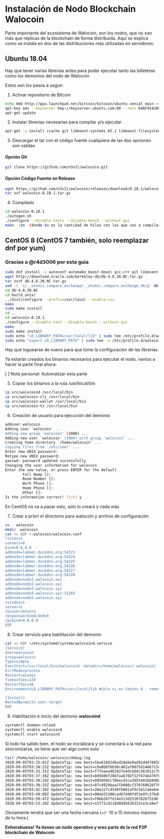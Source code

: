 # Instalación de Nodo Blockchain Walocoin

Parte importante del ecosistema de Walocoin, son los nodos, que no son más que réplicas de la blockchain
de forma distribuida. Aqui se explica como se instala en dos de las distribuciones más utilizadas en servidores:

## Ubuntu 18.04

Hay que tener varias librerias antes para poder ejecutar tanto las billeteras como los demonios del nodo de Walocoin

Estos son los pasos a seguir:

1. Activar repositorio de Bitcoin
```bash
echo deb http://ppa.launchpad.net/bitcoin/bitcoin/ubuntu xenial main >> /etc/apt/sources.list
apt-key adv --keyserver hkp://keyserver.ubuntu.com:80 --recv D46F45428842CE5E
apt-get update
```

2. Instalar librerias necesarias para compilar y/o ejecutar
```bash
apt-get -y install ccache git libboost-system1.65.1 libboost-filesystem1.65.1 libboost-program-options1.65.1 libboost-thread1.65.1 libboost-chrono1.65.1 libssl1.0.0 libevent-pthreads-2.1-6 libevent-2.1-6 build-essential libtool autotools-dev automake pkg-config libssl-dev libevent-dev bsdmainutils libboost-system-dev libboost-filesystem-dev libboost-chrono-dev libboost-program-options-dev libboost-test-dev libboost-thread-dev libdb4.8-dev libdb4.8++-dev libminiupnpc-dev libzmq3-dev libqt5gui5 libqt5core5a libqt5dbus5 qttools5-dev qttools5-dev-tools libprotobuf-dev protobuf-compiler libqrencode-dev
```

3. Descargar el tar con el código fuente cualquiera de las dos opciones son validas
#### Opción Git
```bash
git clone https://github.com/n3v1l/walocoin.git
```

#### Opción Código Fuente en Release
```bash
wget https://github.com/n3v1l/walocoin/releases/download/0.18.1/walocoin-0.18.1.tar.gz
tar xvf walocoin-0.18.1.tar.gz
```
   
4. Compilado
```bash
cd walocoin-0.18.1
./autogen.sh
./configure --disable-tests --disable-bench --without-gui
make -j$n  (donde $n es la cantidad de hilos con los que vas a compilar)
```


## CentOS 8 (CentOS 7 también, solo reemplazar dnf por yum)
### Gracias a @r4d3006 por esta guía

```bash
sudo dnf install -y autoconf automake boost-devel gcc-c++ git libevent-devel libtool openssl-devel wget
wget http://download.oracle.com/berkeley-db/db-4.8.30.NC.tar.gz
tar zxvf db-4.8.30.NC.tar.gz
sed -i 's/__atomic_compare_exchange/__atomic_compare_exchange_db/g' db-4.8.30.NC/dbinc/atomic.h
cd db-4.8.30.NC
cd build_unix/
../dist/configure --prefix=/usr/local --enable-cxx
make
sudo make install
cd ..
cd walocoin-0.18.1
./configure --disable-test --disable-bench --without-gui
make
sudo make install
sudo echo "LD_LIBRARY_PATH=/usr/local/lib" | sudo tee /etc/profile.d/walocoin.sh
sudo echo "export LD_LIBRARY_PATH" | sudo tee -a /etc/profile.d/walocoin.sh
```
Hay que loguearse de nuevo para que tome la configuración de las librerías.


Ya estarán creados los binarios necesarios para ejecutar el nodo, vamos a hacer la parte final ahora:

[ ] Nota personal: Automatizar esta parte

5. Copiar los binarios a la ruta /usr/local/bin
```bash
cp src/walocoind /usr/local/bin
cp src/walocoin-cli /usr/local/bin
cp src/walocoin-wallet /usr/local/bin
cp src/walocoin-tx /usr/local/bin
```

6. Creación de usuario para ejecución del demonio
```bash
adduser walocoin
Adding user `walocoin' ...
Adding new group `walocoin' (1000) ...
Adding new user `walocoin' (1000) with group `walocoin' ...
Creating home directory `/home/walocoin' ...
Copying files from `/etc/skel' ...
Enter new UNIX password: 
Retype new UNIX password: 
passwd: password updated successfully
Changing the user information for walocoin
Enter the new value, or press ENTER for the default
        Full Name []: 
        Room Number []: 
        Work Phone []: 
        Home Phone []: 
        Other []: 
Is the information correct? [Y/n] y
```

En CentOS no va a pasar esto, sólo lo creará y nada más

7. Crear a priori el directorio para walocoin y archivo de configuración
```bash
su - walocoin
mkdir .walocoin
cat << EOF >.walocoin/walocoin.conf
listen=1 
connect=0
bind=0.0.0.0
addnode=labmor.duckdns.org:54323
addnode=labmor.duckdns.org:54324
addnode=labmor.duckdns.org:54325
addnode=labmor.duckdns.org:54326
addnode=labmor.duckdns.org:54327
addnode=labmor.duckdns.org:54328
addnode=nodo1.walocoin.xyz
addnode=nodo2.walocoin.xyz
addnode=nodo3.walocoin.xyz
addnode=nodo4.walocoin.xyx:31202
addnode=nodo5.walocoin.xyz
txindex=1
server=1
rpcuser=minero
rpcpassword=b4c4n0s0
rpcbind=0.0.0.0
EOF
```

8. Crear servicio para habilitación del demonio
```bash
cat << EOF >/etc/systemd/system/walocoind.service
[Service]
User=walocoin
Group=walocoin
Type=simple
ExecStart=/usr/local/bin/walocoind -datadir=/home/walocoin/.walocoin/
KillMode=process
Restart=always
TimeoutSec=120
RestartSec=30
Environment=LD_LIBRARY_PATH=/usr/local/lib #Solo si es Centos 8 - remover para otros

[Install]
WantedBy=multi-user.target
EOF
```

9. Habilitación e inicio del demonio **walocoind**
```bash
systemctl daemon-reload
systemctl enable walocoind
systemctl start walocoind
```

Si todo ha salido bien, el nodo se inicializará y se conectará a la red para sincronizarse, se tiene que ver algo como esto
```bash
tail /home/walocoin/.walocoin/debug.log
2020-09-05T03:25:01Z UpdateTip: new best=5ba61892dbad24ebe9ad91d447685018b49b4607e950aa73920f01e46add1488 height=14391 version=0x20000000 log2_work=38.811245 tx=14431 date='2020-09-05T03:24:58Z' progress=1.000000 cache=0.1MiB(566txo)
2020-09-05T03:30:23Z UpdateTip: new best=c0a8b076b58c482af08f5d1466713c769a4d1d331b2a1d2b502665135d1143ec height=14392 version=0x20000000 log2_work=38.81144 tx=14432 date='2020-09-05T03:30:21Z' progress=1.000000 cache=0.1MiB(567txo)
2020-09-05T03:31:32Z UpdateTip: new best=f77eaea482927e4dcb69c561011c76dd00a9642d39045b8e6c5ce2d0e8685415 height=14393 version=0x20000000 log2_work=38.811634 tx=14433 date='2020-09-05T03:31:27Z' progress=1.000000 cache=0.1MiB(568txo)
2020-09-05T03:37:38Z UpdateTip: new best=8d560bf28b7aa6702f12f474b476f686f53fa9195ee7982435c1820db15ad2d2 height=14394 version=0x20000000 log2_work=38.811829 tx=14434 date='2020-09-05T03:37:37Z' progress=1.000000 cache=0.1MiB(569txo)
2020-09-05T03:38:19Z UpdateTip: new best=0950502c76bec41ca3855401bb9d083308c81ebb2e43d4205d914dc6298398ed height=14395 version=0x20000000 log2_work=38.812024 tx=14435 date='2020-09-05T03:38:18Z' progress=1.000000 cache=0.1MiB(570txo)
2020-09-05T03:38:33Z UpdateTip: new best=07c4929baa1fb006cf276760626f76c090578976c8a98bbec7ee56b61b55a161 height=14396 version=0x20000000 log2_work=38.812219 tx=14436 date='2020-09-05T03:38:32Z' progress=1.000000 cache=0.1MiB(571txo)
2020-09-05T03:42:20Z UpdateTip: new best=20e227c4549fb001af0c5412a6e84c8c00e292d2d3ab9b1330c6bee9c7da543b height=14397 version=0x20000000 log2_work=38.812413 tx=14437 date='2020-09-05T03:42:19Z' progress=1.000000 cache=0.1MiB(572txo)
2020-09-05T03:49:09Z UpdateTip: new best=08de55300cad67d40fdf3e9fc376d8ee23605f12910c6ebf356901f8340a0feb height=14398 version=0x20000000 log2_work=38.812608 tx=14438 date='2020-09-05T03:49:04Z' progress=1.000000 cache=0.1MiB(573txo)
2020-09-05T03:50:47Z UpdateTip: new best=f86b26ffd14e513d2516f826752d6fcbb41e4bed36830525abebb165b286cd7b height=14399 version=0x20000000 log2_work=38.812802 tx=14439 date='2020-09-05T03:50:43Z' progress=1.000000 cache=0.1MiB(574txo)
2020-09-05T03:53:20Z UpdateTip: new best=157f2c8118d8845620333ce3ca9effd0f54b036faf0ffbb1a82e9acf6e83305f height=14400 version=0x20000000 log2_work=38.812997 tx=14440 date='2020-09-05T03:53:19Z' progress=1.000000 cache=0.1MiB(575txo)
```

Obviamente tendrá que ser una fecha cercana (+/- 10 a 15 minutos máximo de tu hora.)

**Enhorabuena! Ya tienes un nodo operativo y eres parte de la red P2P blockchain de Walocoin**





